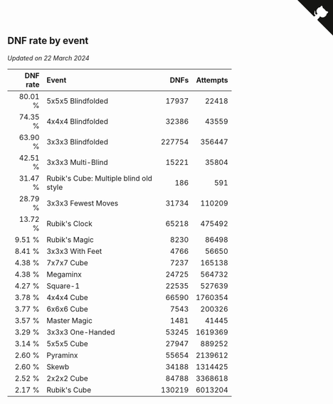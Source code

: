 ## DNF rate by event

*Updated on 22 March 2024*

| DNF rate | Event | DNFs | Attempts |
| ---: | :--- | ---: | ---: |
| 80.01 % | 5x5x5 Blindfolded | 17937 | 22418 |
| 74.35 % | 4x4x4 Blindfolded | 32386 | 43559 |
| 63.90 % | 3x3x3 Blindfolded | 227754 | 356447 |
| 42.51 % | 3x3x3 Multi-Blind | 15221 | 35804 |
| 31.47 % | Rubik's Cube: Multiple blind old style | 186 | 591 |
| 28.79 % | 3x3x3 Fewest Moves | 31734 | 110209 |
| 13.72 % | Rubik's Clock | 65218 | 475492 |
| 9.51 % | Rubik's Magic | 8230 | 86498 |
| 8.41 % | 3x3x3 With Feet | 4766 | 56650 |
| 4.38 % | 7x7x7 Cube | 7237 | 165138 |
| 4.38 % | Megaminx | 24725 | 564732 |
| 4.27 % | Square-1 | 22535 | 527639 |
| 3.78 % | 4x4x4 Cube | 66590 | 1760354 |
| 3.77 % | 6x6x6 Cube | 7543 | 200326 |
| 3.57 % | Master Magic | 1481 | 41445 |
| 3.29 % | 3x3x3 One-Handed | 53245 | 1619369 |
| 3.14 % | 5x5x5 Cube | 27947 | 889252 |
| 2.60 % | Pyraminx | 55654 | 2139612 |
| 2.60 % | Skewb | 34188 | 1314425 |
| 2.52 % | 2x2x2 Cube | 84788 | 3368618 |
| 2.17 % | Rubik's Cube | 130219 | 6013204 |


<a href="https://github.com/jonatanklosko/wca_statistics" class="github-corner" aria-label="View source on Github"><svg width="80" height="80" viewBox="0 0 250 250" style="fill:#151513; color:#fff; position: absolute; top: 0; border: 0; right: 0;" aria-hidden="true"><path d="M0,0 L115,115 L130,115 L142,142 L250,250 L250,0 Z"></path><path d="M128.3,109.0 C113.8,99.7 119.0,89.6 119.0,89.6 C122.0,82.7 120.5,78.6 120.5,78.6 C119.2,72.0 123.4,76.3 123.4,76.3 C127.3,80.9 125.5,87.3 125.5,87.3 C122.9,97.6 130.6,101.9 134.4,103.2" fill="currentColor" style="transform-origin: 130px 106px;" class="octo-arm"></path><path d="M115.0,115.0 C114.9,115.1 118.7,116.5 119.8,115.4 L133.7,101.6 C136.9,99.2 139.9,98.4 142.2,98.6 C133.8,88.0 127.5,74.4 143.8,58.0 C148.5,53.4 154.0,51.2 159.7,51.0 C160.3,49.4 163.2,43.6 171.4,40.1 C171.4,40.1 176.1,42.5 178.8,56.2 C183.1,58.6 187.2,61.8 190.9,65.4 C194.5,69.0 197.7,73.2 200.1,77.6 C213.8,80.2 216.3,84.9 216.3,84.9 C212.7,93.1 206.9,96.0 205.4,96.6 C205.1,102.4 203.0,107.8 198.3,112.5 C181.9,128.9 168.3,122.5 157.7,114.1 C157.9,116.9 156.7,120.9 152.7,124.9 L141.0,136.5 C139.8,137.7 141.6,141.9 141.8,141.8 Z" fill="currentColor" class="octo-body"></path></svg></a><style>.github-corner:hover .octo-arm{animation:octocat-wave 560ms ease-in-out}@keyframes octocat-wave{0%,100%{transform:rotate(0)}20%,60%{transform:rotate(-25deg)}40%,80%{transform:rotate(10deg)}}@media (max-width:500px){.github-corner:hover .octo-arm{animation:none}.github-corner .octo-arm{animation:octocat-wave 560ms ease-in-out}}</style>
